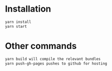 # Installation

```bash
yarn install
yarn start
```

# Other commands
```bash
yarn build will compile the relevant bundles
yarn push-gh-pages pushes to github for hosting
```


